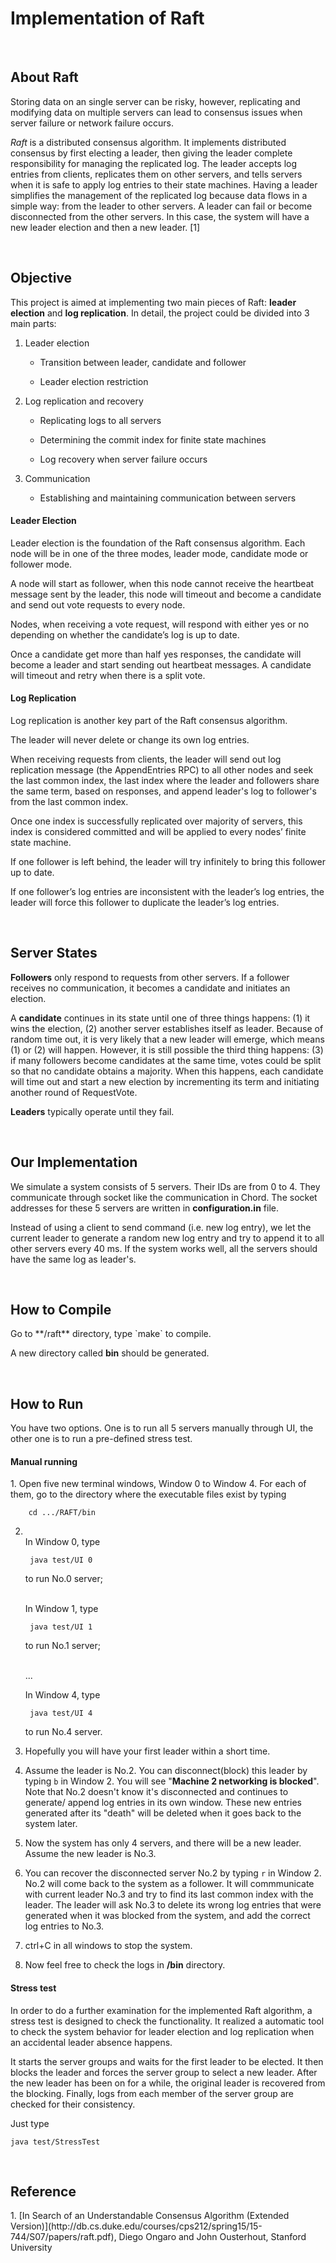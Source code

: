 <h1>Implementation of Raft</h1>

<br>

<h2>About Raft</h2>

Storing data on an single server can be risky, however, replicating and modifying data on multiple servers can lead to consensus issues when server failure or network failure occurs.  

*Raft* is a distributed consensus algorithm. It implements distributed consensus by first electing a leader, then giving the leader complete responsibility for managing the replicated log. The leader accepts log entries from clients, replicates them on other servers, and tells servers when it is safe to apply log entries to their state machines. Having a leader simplifies the management of the replicated log because data flows in a simple way: from the leader to other servers. A leader can fail or become disconnected from the other servers. In this case, the system will have a new leader election and then a new leader. [1]

<br>

<h2>Objective</h2>

This project is aimed at implementing two main pieces of Raft: **leader election** and **log replication**. In detail, the project could be divided into 3 main parts:

1. Leader election

	* Transition between leader, candidate and follower
	
	* Leader election restriction

2. Log replication and recovery

	* Replicating logs to all servers

	* Determining the commit index for finite state machines

	* Log recovery when server failure occurs

3. Communication
	* Establishing and maintaining communication between servers
	
<h4>Leader Election</h4>

Leader election is the foundation of the Raft consensus algorithm. Each node will be in one of the three modes, leader mode, candidate mode or follower mode.

A node will start as follower, when this node cannot receive the heartbeat message sent by the leader, this node will timeout and become a candidate and send out vote requests to every node. 

Nodes, when receiving a vote request, will respond with either yes or no depending on whether the candidate’s log is up to date. 

Once a candidate get more than half yes responses, the candidate will become a leader and start sending out heartbeat messages.
A candidate will timeout and retry when there is a split vote.

<h4>Log Replication</h4>

Log replication is another key part of the Raft consensus algorithm.

The leader will never delete or change its own log entries.

When receiving requests from clients, the leader will send out log replication message (the AppendEntries RPC) to all other nodes and seek the last common index, the last index where the leader and followers share the same term, based on responses, and append leader's log to follower's from the last common index. 

Once one index is successfully replicated over majority of servers, this index is considered committed and will be applied to every nodes’ finite state machine.

If one follower is left behind, the leader will try infinitely to bring this follower up to date.

If one follower’s log entries are inconsistent with the leader’s log entries, the leader will force this follower to duplicate the leader’s log entries.

<br>

<h2>Server States</h2>

**Followers** only respond to requests from other servers. If a follower receives no communication, it becomes a candidate and initiates an election.

A **candidate** continues in its state until one of three things happens: (1) it wins the election, (2) another server establishes itself as leader.
Because of random time out, it is very likely that a new leader will emerge, which means (1) or (2) will happen. However, it is still possible the third thing happens: (3) if many followers become candidates at the same time, votes could be split so that no candidate obtains a majority. When this happens, each candidate will time out and start a new election by incrementing its term and initiating another round of RequestVote. 

**Leaders** typically operate until they fail.

<br>

<h2>Our Implementation</h2>

We simulate a system consists of 5 servers. Their IDs are from 0 to 4. They communicate through socket like the communication in Chord. The socket addresses for these 5 servers are written in **configuration.in** file.

Instead of using a client to send command (i.e. new log entry), we let the current leader to generate a random new log entry and try to append it to all other servers every 40 ms. If the system works well, all the servers should have the same log as leader's.

<br>

<h2>How to Compile</h2>
Go to **/raft** directory, type `make` to compile. 

A new directory called **bin** should be generated.

<br>

<h2>How to Run</h2>
You have two options. One is to run all 5 servers manually through UI, the other one is to run a pre-defined stress test.

<h4>Manual running</h4>
1.	Open five new terminal windows, Window 0 to Window 4. For each of them, go to the directory where the executable files exist by typing 

		cd .../RAFT/bin

2.	
	<br>
	In Window 0, type 
	
		java test/UI 0 
	
	to run No.0 server;
	
	<br>
	In Window 1, type
	
		java test/UI 1
	
	to run No.1 server;
	
	<br>
	...	
	<br>

	In Window 4, type
	
		java test/UI 4
	
	to run No.4 server.

3.	Hopefully you will have your first leader within a short time.

4.	Assume the leader is No.2. You can disconnect(block) this leader by typing `b` in Window 2. You will see "**Machine 2 networking is blocked**". Note that No.2 doesn't know it's disconnected and continues to generate/ append log entries in its own window. These new entries generated after its "death" will be deleted when it goes back to the system later.

5.	Now the system has only 4 servers, and there will be a new leader. Assume the new leader is No.3.

6.	You can recover the disconnected server No.2 by typing `r` in Window 2. No.2 will come back to the system as a follower. It will commmunicate with current leader No.3 and try to find its last common index with the leader. The leader will ask No.3 to delete its wrong log entries that were generated when it was blocked from the system, and add the correct log entries to No.3.

7. ctrl+C in all windows to stop the system.

8. Now feel free to check the logs in **/bin** directory.

<h4>Stress test</h4>

In order to do a further examination for the implemented Raft algorithm, a stress test is designed to check the functionality. It realized a automatic tool to check the system behavior for leader election and log replication when an accidental leader absence happens.

It starts the server groups and waits for the first leader to be elected. It then blocks the leader and forces the server group to select a new leader. After the new leader has been on for a while, the original leader is recovered from the blocking. Finally, logs from each member of the server group are checked for their consistency.

Just type 
	
	java test/StressTest











<br>
<h2>Reference</h2>
1. [In Search of an Understandable Consensus Algorithm (Extended Version)](http://db.cs.duke.edu/courses/cps212/spring15/15-744/S07/papers/raft.pdf), Diego Ongaro and John Ousterhout, Stanford University